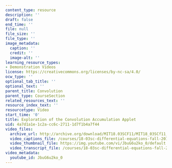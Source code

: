 ```yaml
---
content_type: resource
description: ''
draft: false
end_time: ''
file: null
file_size: ''
file_type: ''
image_metadata:
  caption: ''
  credit: ''
  image-alt: ''
learning_resource_types:
- Demonstration Videos
license: https://creativecommons.org/licenses/by-nc-sa/4.0/
ocw_type: ''
optional_tab_title: ''
optional_text: ''
parent_title: Convolution
parent_type: CourseSection
related_resources_text: ''
resource_index_text: ''
resourcetype: Video
start_time: '0'
title: Exploration of the Convolution Accumulation Applet
uid: 4a7d1a1e-1c2a-cc6c-2711-1d7f1b4a7f44
video_files:
  archive_url: http://archive.org/download/MIT18.03SCF11/MIT18_03SCf11_app3.mp4
  video_captions_file: /courses/18-03sc-differential-equations-fall-2011/6618241803475b29aafca2ca70e91fdf_JbuG6u2ko_0.vtt
  video_thumbnail_file: https://img.youtube.com/vi/JbuG6u2ko_0/default.jpg
  video_transcript_file: /courses/18-03sc-differential-equations-fall-2011/4f2a59048d689a2cd41088a5ad3ca1e9_JbuG6u2ko_0.pdf
video_metadata:
  youtube_id: JbuG6u2ko_0
---
```


